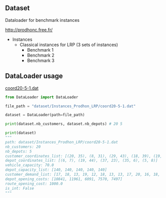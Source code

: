 ## Dataset

Dataloader for benchmark instances 

http://prodhonc.free.fr/
* Instances
    * Classical instances for LRP (3 sets of instances)
        * Benchmark 1
        * Benchmark 2
        * Benchmark 3

## DataLoader usage

[coord20-5-1.dat](https://github.com/EmmZak/Capacitated-Location-Routing-Problem/blob/main/dataset/Instances_Prodhon_LRP/coord20-5-1.dat)

```python
from DataLoader import DataLoader

file_path = "dataset/Instances_Prodhon_LRP/coord20-5-1.dat"

dataset = DataLoader(path=file_path)

print(dataset.nb_customers, dataset.nb_depots) # 20 5

print(dataset)
"""
path: dataset/Instances_Prodhon_LRP/coord20-5-1.dat 
nb_customers: 20 
nb_depots: 5 
customer_coordinates_list: [(20, 35), (8, 31), (29, 43), (18, 39), (19, 47), (31, 24), (38, 50), (33, 21), (2, 27), (1, 12), (26, 20), (20, 33), (15, 46), (20, 26), (17, 19), (15, 12), (5, 30), (13, 40), (38, 5), (9, 40)] 
depot_coordinates_list: [(6, 7), (19, 44), (37, 23), (35, 6), (5, 8)] 
vehicle_capacity: 70.0 
depot_capacity_list: [140, 140, 140, 140, 140] 
customer_demand_list: [17, 18, 13, 19, 12, 18, 13, 13, 17, 20, 16, 18, 15, 11, 18, 16, 15, 15, 15, 16] 
depot_opening_costs: [10841, 11961, 6091, 7570, 7497] 
route_opening_cost: 1000.0 
is_int: False 
"""
```